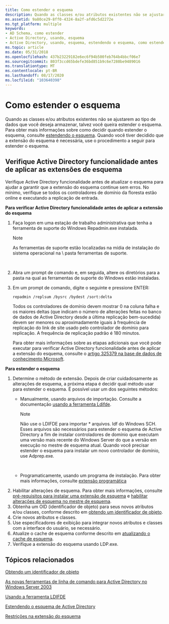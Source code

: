 ```yaml
---
title: Como estender o esquema
description: Quando as classes e/ou atributos existentes não se ajustarem ao tipo de dados que você deseja armazenar, talvez você queira estender o esquema.
ms.assetid: 9a80ce29-8ff0-4324-8a2f-afd6c5d2272e
ms.tgt_platform: multiple
keywords:
- AD Schema, como estender
- Active Directory, usando, esquema
- Active Directory, usando, esquema, estendendo o esquema, como estender
ms.topic: article
ms.date: 05/31/2018
ms.openlocfilehash: 437b23229182e6ec6f94b500feb764b4bbcf06e7
ms.sourcegitcommit: 803f3ccd65bdefe36bd851b9c6e7280be9489016
ms.translationtype: MT
ms.contentlocale: pt-BR
ms.lasthandoff: 08/17/2020
ms.locfileid: "103640398"
---
```

# <a name="how-to-extend-the-schema"></a>Como estender o esquema

Quando as classes e/ou atributos existentes não se ajustarem ao tipo de dados que você deseja armazenar, talvez você queira estender o esquema. Para obter mais informações sobre como decidir quando estender o esquema, consulte [estendendo o esquema](extending-the-schema.md). Quando você tiver decidido que a extensão do esquema é necessária, use o procedimento a seguir para estender o esquema.

## <a name="verify-active-directory-functionality-before-you-apply-any-schema-extensions"></a>Verifique Active Directory funcionalidade antes de aplicar as extensões de esquema

Verifique Active Directory funcionalidade antes de atualizar o esquema para ajudar a garantir que a extensão do esquema continue sem erros. No mínimo, verifique se todos os controladores de domínio da floresta estão online e executando a replicação de entrada.

**Para verificar Active Directory funcionalidade antes de aplicar a extensão do esquema**

1.  Faça logon em uma estação de trabalho administrativa que tenha a ferramenta de suporte do Windows Repadmin.exe instalada.
    > [!Note]  
    > As ferramentas de suporte estão localizadas na mídia de instalação do sistema operacional na \\ pasta ferramentas de suporte.

     

2.  Abra um prompt de comando e, em seguida, altere os diretórios para a pasta na qual as ferramentas de suporte do Windows estão instaladas.
3.  Em um prompt de comando, digite o seguinte e pressione ENTER:

    ``` syntax
    repadmin /replsum /bysrc /bydest /sort:delta
    ```

    Todos os controladores de domínio devem mostrar 0 na coluna falha e os maiores deltas (que indicam o número de alterações feitas no banco de dados de Active Directory desde a última replicação bem-sucedida) devem ser menores ou aproximadamente iguais à frequência de replicação do link de site usado pelo controlador de domínio para replicação. A frequência de replicação padrão é 180 minutos.

    Para obter mais informações sobre as etapas adicionais que você pode executar para verificar Active Directory funcionalidade antes de aplicar a extensão do esquema, consulte o [artigo 325379 na base de dados de conhecimento Microsoft](https://support.microsoft.com/kb/325379/en-us).

**Para estender o esquema**

1.  Determine o método de extensão. Depois de criar cuidadosamente as alterações de esquema, a próxima etapa é decidir qual método usar para estender o esquema. É possível usar um dos seguintes métodos:
    -   Manualmente, usando arquivos de importação. Consulte a documentação [usando a ferramenta Ldifde](/previous-versions/office/developer/exchange-server-2003/ms870068(v=exchg.65)).
        > [!Note]  
        > Não use o LDIFDE para importar \* arquivos. ldf do Windows SCH. Esses arquivos são necessários para estender o esquema de Active Directory a fim de instalar controladores de domínio que executam uma versão mais recente do Windows Server do que a versão em execução no mestre de esquema atual. Quando você precisar estender o esquema para instalar um novo controlador de domínio, use Adprep.exe.

         

    -   Programaticamente, usando um programa de instalação. Para obter mais informações, consulte [extensão programática](programmatic-extension.md)
2.  Habilitar alterações de esquema. Para obter mais informações, consulte [pré-requisitos para instalar uma extensão de esquema](prerequisites-for-installing-a-schema-extension.md) e [habilitar alterações de esquema no mestre de esquema](enabling-schema-changes-at-the-schema-master.md).
3.  Obtenha um OID (identificador de objeto) para seus novos atributos e/ou classes, conforme descrito em [obtendo um identificador de objeto](obtaining-an-object-identifier.md).
4.  Crie novos atributos e classes.
5.  Use especificadores de exibição para integrar novos atributos e classes com a interface do usuário, se necessário.
6.  Atualize o cache de esquema conforme descrito em [atualizando o cache de esquema](updating-the-schema-cache.md).
7.  Verifique a extensão do esquema usando LDP.exe.

## <a name="related-topics"></a>Tópicos relacionados

<dl> <dt>

[Obtendo um identificador de objeto](obtaining-an-object-identifier.md)
</dt> <dt>

[As novas ferramentas de linha de comando para Active Directory no Windows Server 2003](https://support.microsoft.com/kb/298882)
</dt> <dt>

[Usando a ferramenta LDIFDE](/previous-versions/office/developer/exchange-server-2003/ms870068(v=exchg.65))
</dt> <dt>

[Estendendo o esquema de Active Directory](/previous-versions/ms806972(v=msdn.10))
</dt> <dt>

[Restrições na extensão do esquema](restrictions-on-schema-extension.md)
</dt> </dl>

 

 